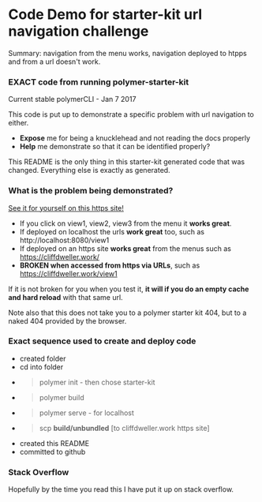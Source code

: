# Code Demo for starter-kit url navigation challenge

Summary: navigation from the menu works, navigation deployed to htpps and from a url doesn't work.

### EXACT code from running polymer-starter-kit

Current stable polymerCLI - Jan 7 2017

This code is put up to demonstrate a specific problem with url navigation to either.

 * **Expose** me for being a knucklehead and not reading the docs properly
 * **Help** me demonstrate so that it can be identified properly?

This README is the only thing in this starter-kit generated code that was changed.
Everything else is exactly as generated.

### What is the problem being demonstrated?

[See it for yourself on this https site!](https://cliffdweller.work)

 * If you click on view1, view2, view3 from the menu it **works great**.
 * If deployed on localhost the urls **work great** too, such as http://localhost:8080/view1
 * If deployed on an https site **works great** from the menus such as https://cliffdweller.work/
 * **BROKEN when accessed from https via URLs**, such as https://cliffdweller.work/view1

If it is not broken for you when you test it, **it will if you do an empty cache and hard reload** with that same url.

Note also that this does not take you to a polymer starter kit 404, but to a naked 404 provided by the browser.

### Exact sequence used to create and deploy code

 * created folder
 * cd into folder
 * > polymer init - then chose starter-kit
 * > polymer build
 * > polymer serve - for localhost
 * > scp **build/unbundled** [to cliffdweller.work https site]
 * created this README
 * committed to github


### Stack Overflow

Hopefully by the time you read this I have put it up on stack overflow.
